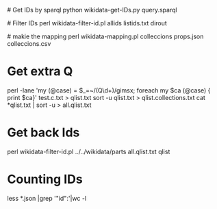 # Get IDs by sparql
python wikidata-get-IDs.py query.sparql

# Filter IDs 
perl wikidata-filter-id.pl allids listids.txt dirout

# makie the mapping
perl wikidata-mapping.pl colleccions props.json colleccions.csv

# Get extra Q
perl -lane 'my (@case) = $_=~/(Q\d+)/gimsx; foreach my $ca (@case) { print $ca}' test.c.txt > qlist.txt
sort -u qlist.txt > qlist.collections.txt
cat *qlist.txt | sort -u > all.qlist.txt

# Get back Ids
perl wikidata-filter-id.pl ../../wikidata/parts all.qlist.txt qlist


# Counting IDs
less *.json |grep '\"id\":'|wc -l
